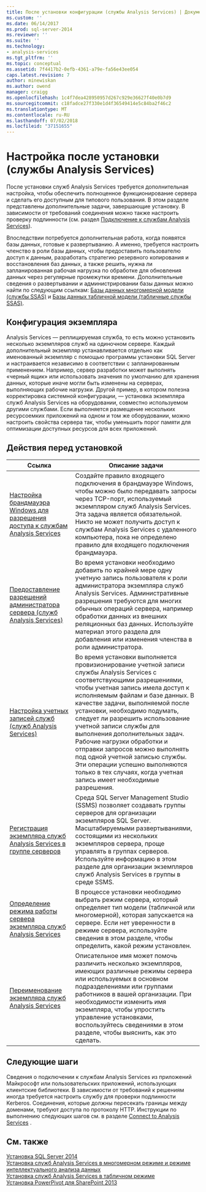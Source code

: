 ```yaml
---
title: После установки конфигурации (службы Analysis Services) | Документация Майкрософт
ms.custom: ''
ms.date: 06/14/2017
ms.prod: sql-server-2014
ms.reviewer: ''
ms.suite: ''
ms.technology:
- analysis-services
ms.tgt_pltfrm: ''
ms.topic: conceptual
ms.assetid: 7f4417b2-0efb-4361-a79e-fa56e43ee054
caps.latest.revision: 7
author: minewiskan
ms.author: owend
manager: craigg
ms.openlocfilehash: 1c4f7dea428950957d267c929e36627f40e0b7d9
ms.sourcegitcommit: c18fadce27f330e1d4f36549414e5c84ba2f46c2
ms.translationtype: MT
ms.contentlocale: ru-RU
ms.lasthandoff: 07/02/2018
ms.locfileid: "37151655"
---
```

# <a name="post-install-configuration-analysis-services"></a>Настройка после установки (службы Analysis Services)
  После установки служб Analysis Services требуется дополнительная настройка, чтобы обеспечить полноценное функционирование сервера и сделать его доступным для типового пользования. В этом разделе представлены дополнительные задачи, завершающие установку. В зависимости от требований соединения можно также настроить проверку подлинности (см. раздел [Подключение к службам Analysis Services](connect-to-analysis-services.md)).  
  
 Впоследствии потребуется дополнительная работа, когда появятся базы данных, готовые к развертыванию. А именно, требуется настроить членство в роли базы данных, чтобы предоставить пользователю доступ к данным, разработать стратегию резервного копирования и восстановления баз данных, а также решить, нужна ли запланированная рабочая нагрузка по обработке для обновления данных через регулярные промежутки времени. Дополнительные сведения о развертывании и администрировании базы данных можно найти по следующим ссылкам: [Базы данных многомерной модели (службы SSAS)](../multidimensional-models/multidimensional-model-databases-ssas.md) и [Базы данных табличной модели (табличные службы SSAS)](../tabular-models/tabular-model-databases-ssas-tabular.md).  
  
## <a name="instance-configuration"></a>Конфигурация экземпляра  
 Analysis Services — реплицируемая служба, то есть можно установить несколько экземпляров служб на одиночном сервере. Каждый дополнительный экземпляр устанавливается отдельно как именованный экземпляр с помощью программы установки SQL Server и настраивается независимо в соответствии с запланированным применением. Например, сервер разработки может выполнять «черный ящик» или использовать значения по умолчанию для хранения данных, которые иначе могли быть изменены на серверах, выполняющих рабочие нагрузки. Другой пример, в котором полезна корректировка системной конфигурации, — установка экземпляра служб Analysis Services на оборудовании, совместно используемом другими службами. Если выполняется размещение нескольких ресурсоемких приложений на одном и том же оборудовании, можно настроить свойства сервера так, чтобы уменьшить порог памяти для оптимизации доступных ресурсов для всех приложений.  
  
## <a name="post-installation-tasks"></a>Действия перед установкой  
  
|Ссылка|Описание задачи|  
|----------|----------------------|  
|[Настройка брандмауэра Windows для разрешения доступа к службам Analysis Services](configure-the-windows-firewall-to-allow-analysis-services-access.md)|Создайте правило входящего подключения в брандмауэре Windows, чтобы можно было передавать запросы через TCP-порт, используемый экземпляром служб Analysis Services. Эта задача является обязательной. Никто не может получить доступ к службам Analysis Services с удаленного компьютера, пока не определено правило для входящего подключения брандмауэра.|  
|[Предоставление разрешений администратора сервера &#40;служб Analysis Services&#41;](grant-server-admin-rights-to-an-analysis-services-instance.md)|Во время установки необходимо добавить по крайней мере одну учетную запись пользователя к роли администратора экземпляра служб Analysis Services. Административные разрешения требуются для многих обычных операций сервера, например обработки данных из внешних реляционных баз данных. Используйте материал этого раздела для добавления или изменения членства в роли администратора.|  
|[Настройка учетных записей служб &#40;служб Analysis Services&#41;](configure-service-accounts-analysis-services.md)|Во время установки выполняется провизионирование учетной записи службы Analysis Services с соответствующими разрешениями, чтобы учетная запись имела доступ к исполняемым файлам и базе данных. В качестве задачи, выполняемой после установки, необходимо подумать, следует ли разрешить использование учетной записи службы для выполнения дополнительных задач. Рабочие нагрузки обработки и отправки запросов можно выполнять под одной учетной записью службы. Эти операции успешно выполняются только в тех случаях, когда учетная запись имеет необходимые разрешения.|  
|[Регистрация экземпляра служб Analysis Services в группе серверов](register-an-analysis-services-instance-in-a-server-group.md)|Среда SQL Server Management Studio (SSMS) позволяет создавать группы серверов для организации экземпляров SQL Server. Масштабируемыми развертываниями, состоящими из нескольких экземпляров сервера, проще управлять в группах серверов. Используйте информацию в этом разделе для организации экземпляров служб Analysis Services в группы в среде SSMS.|  
|[Определение режима работы сервера экземпляра служб Analysis Services](determine-the-server-mode-of-an-analysis-services-instance.md)|В процессе установки необходимо выбрать режим сервера, который определяет тип модели (табличной или многомерной), которая запускается на сервере. Если нет уверенности в режиме сервера, используйте сведения в этом разделе, чтобы определить, какой режим установлен.|  
|[Переименование экземпляра служб Analysis Services](rename-an-analysis-services-instance.md)|Описательное имя может помочь различить несколько экземпляров, имеющих различные режимы сервера или используемых в основном подразделениями или группами работников в вашей организации. При необходимости изменить имя экземпляра, чтобы упростить управление установками, воспользуйтесь сведениями в этом разделе, чтобы выяснить, как это сделать.|  
  
## <a name="next-steps"></a>Следующие шаги  
 Сведения о подключении к службам Analysis Services из приложений Майкрософт или пользовательских приложений, использующих клиентские библиотеки. В зависимости от требований к решениям иногда требуется настроить службу для проверки подлинности Kerberos. Соединения, которые должны пересекать границы между доменами, требуют доступа по протоколу HTTP. Инструкции по выполнению следующих шагов см. в разделе [Connect to Analysis Services](connect-to-analysis-services.md) .  
  
## <a name="see-also"></a>См. также  
 [Установка SQL Server 2014](../../../2014/database-engine/install-windows/installation-for-sql-server.md)   
 [Установка служб Analysis Services в многомерном режиме и режиме интеллектуального анализа данных](../../sql-server/install/install-analysis-services-in-multidimensional-and-data-mining-mode.md)   
 [Установка служб Analysis Services в табличном режиме](install-windows/install-analysis-services.md)   
 [Установка PowerPivot для SharePoint 2013](install-windows/install-analysis-services-in-power-pivot-mode.md)  
  
  
